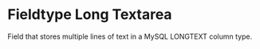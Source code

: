 # Fieldtype Long Textarea

Field that stores multiple lines of text in a MySQL LONGTEXT column type.
